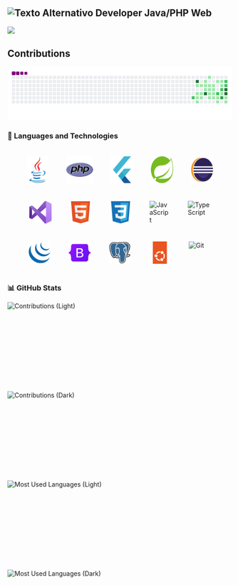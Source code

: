 ## <img src="https://i.imgur.com/tQEJFOF.png" alt="Texto Alternativo" width="50"/>  Developer Java/PHP Web
<a href="https://www.linkedin.com/in/wagner-andrade-876b6460" target="_blank"><img src="https://img.shields.io/badge/-LinkedIn-%230077B5?style=for-the-badge&logo=linkedin&logoColor=white" target="_blank"></a> 
## Contributions

![snake gif](https://github.com/wagnerdf/wagnerdf/blob/output/github-contribution-grid-snake.gif)

### 🤖 Languages ​​and Technologies
<div align="left">
  <div style="display: flex; flex-wrap: wrap; justify-content: center;">
    <img alt="Java" title="Java" width="50px" style="margin: 20px;" src="https://github.com/devicons/devicon/blob/master/icons/java/java-original.svg" />
    <img alt="PHP" title="PHP" width="60px" style="margin: 20px;" src="https://github.com/devicons/devicon/blob/master/icons/php/php-original.svg" />
    <img alt="Flutter" title="Flutter" width="50px" style="margin: 20px;" src="https://github.com/devicons/devicon/blob/master/icons/flutter/flutter-original.svg" />
    <img alt="Spring Boot" title="Spring Boot" width="50px" style="margin: 20px;" src="https://github.com/devicons/devicon/blob/master/icons/spring/spring-original.svg" />
    <img alt="Eclipse IDE" title="Eclipse IDE" width="50px" style="margin: 20px;" src="https://github.com/devicons/devicon/blob/master/icons/eclipse/eclipse-original.svg" />
    <img alt="Visual Studio Code" title="Visual Studio Code" width="50px" style="margin: 20px;" src="https://github.com/devicons/devicon/blob/master/icons/visualstudio/visualstudio-original.svg" />
    <img alt="HTML" title="HTML" width="50px" style="margin: 20px;" src="https://github.com/devicons/devicon/blob/master/icons/html5/html5-original.svg" />
    <img alt="CSS" title="CSS" width="50px" style="margin: 20px;" src="https://github.com/devicons/devicon/blob/master/icons/css3/css3-original.svg" />
    <img alt="JavaScript" title="JavaScript" width="46px" style="margin: 20px;" src="https://i.imgur.com/uTvtNFc.png" />
    <img alt="TypeScript" title="TypeScript" width="50px" style="margin: 20px;" src="https://cdn.jsdelivr.net/gh/devicons/devicon@latest/icons/typescript/typescript-original.svg" />
    <img alt="jQuery" title="jQuery" width="50px" style="margin: 20px;" src="https://github.com/devicons/devicon/blob/master/icons/jquery/jquery-original.svg" />
    <img alt="Bootstrap" title="Bootstrap" width="50px" style="margin: 20px;" src="https://github.com/devicons/devicon/blob/master/icons/bootstrap/bootstrap-original.svg" />
    <img alt="PostgreSQL" title="PostgreSQL" width="50px" style="margin: 20px;" src="https://github.com/devicons/devicon/blob/master/icons/postgresql/postgresql-original.svg" />
    <img alt="Ubuntu" title="Ubuntu" width="50px" style="margin: 20px;" src="https://github.com/devicons/devicon/blob/master/icons/ubuntu/ubuntu-original.svg" />
    <img alt="Git" title="Git" width="50px" style="margin: 20px;" src="https://cdn.jsdelivr.net/gh/devicons/devicon@latest/icons/git/git-original.svg" />
  </div>
</div>

### 📊 GitHub Stats
<p align="left">
     <a href="https://github.com/wagnerdf#gh-light-mode-only" target="_blank">
    <img align="left" height="200" width="450" src="https://github-readme-streak-stats-seven-chi.vercel.app?user=wagnerdf&theme=vue#gh-light-mode-only" alt="Contributions (Light)" />
  </a>
  <a href="https://github.com/wagnerdf#gh-dark-mode-only" target="_blank">
    <img align="left" height="200" width="450" src="https://github-readme-streak-stats-seven-chi.vercel.app?user=wagnerdf&theme=nightowl#gh-dark-mode-only" alt="Contributions (Dark)" />
  </a>
    <!-- Most Used Languages -->
  <a href="https://github.com/wagnerdf#gh-light-mode-only" target="_blank">
    <img align="left" height="200" width="330" src="https://github-readme-stats-git-master-simplysabir.vercel.app/api/top-langs/?username=wagnerdf&langs_count=8&layout=compact&theme=vue#gh-light-mode-only" alt="Most Used Languages (Light)" />
  </a>
  <a href="https://github.com/wagnerdf#gh-dark-mode-only" target="_blank">
    <img align="left" height="200" width="330" src="https://github-readme-stats-git-master-simplysabir.vercel.app/api/top-langs/?username=wagnerdf&langs_count=8&layout=compact&theme=nightowl#gh-dark-mode-only" alt="Most Used Languages (Dark)" />
  </a>
</p>
<br />
